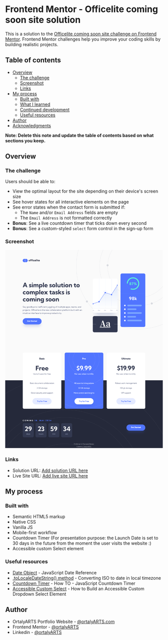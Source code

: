 # Frontend Mentor - Officelite coming soon site solution

This is a solution to the [Officelite coming soon site challenge on Frontend Mentor](https://www.frontendmentor.io/challenges/officelite-coming-soon-site-M4DIPNz8g). Frontend Mentor challenges help you improve your coding skills by building realistic projects. 

## Table of contents

- [Overview](#overview)
  - [The challenge](#the-challenge)
  - [Screenshot](#screenshot)
  - [Links](#links)
- [My process](#my-process)
  - [Built with](#built-with)
  - [What I learned](#what-i-learned)
  - [Continued development](#continued-development)
  - [Useful resources](#useful-resources)
- [Author](#author)
- [Acknowledgments](#acknowledgments)

**Note: Delete this note and update the table of contents based on what sections you keep.**

## Overview

### The challenge

Users should be able to:

- View the optimal layout for the site depending on their device's screen size
- See hover states for all interactive elements on the page
- See error states when the contact form is submitted if:
  - The `Name` and/or `Email Address` fields are empty
  - The `Email Address` is not formatted correctly
- **Bonus**: See a live countdown timer that ticks down every second
- **Bonus**: See a custom-styled `select` form control in the sign-up form

### Screenshot

![](./screenshot.png)

### Links

- Solution URL: [Add solution URL here](https://your-solution-url.com)
- Live Site URL: [Add live site URL here](https://your-live-site-url.com)

## My process

### Built with

- Semantic HTML5 markup
- Native CSS
- Vanilla JS
- Mobile-first workflow
- Countdown Timer (For presentation purpose: the Launch Date is set to 30 days in the future from the moment the user visits the website :) 
- Accessible custom Select element

### Useful resources

- [Date Object](https://www.w3schools.com/jsref/jsref_obj_date.asp) - JavaScript Date Reference
- [.toLocaleDateString() method](https://developer.mozilla.org/en-US/docs/Web/JavaScript/Reference/Global_Objects/Date/toLocaleDateString) - Converting ISO to date in local timezone
- [Countdown Timer](https://www.w3schools.com/howto/howto_js_countdown.asp) - How TO - JavaScript Countdown Timer
- [Accessible Custom Select](https://www.freecodecamp.org/news/how-to-build-an-accessible-custom-dropdown-select-element/) - How to Build an Accessible Custom Dropdown Select Element

## Author

- OrtalyARTS Portfolio Website - [@ortalyARTS.com](https://ortaly.com/)
- Frontend Mentor - [@ortalyARTS](https://www.frontendmentor.io/profile/ortalyARTS)
- Linkedin - [@ortalyARTS](www.linkedin.com/in/ortalyarts) 


